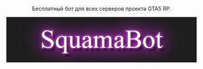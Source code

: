 <p align="center">
 Бесплатный бот для всех серверов проекта GTA5 RP.
</p>
<p align="center">
 <img width="600px" src="/images/squama.png" alt="qr"/>
</p>
